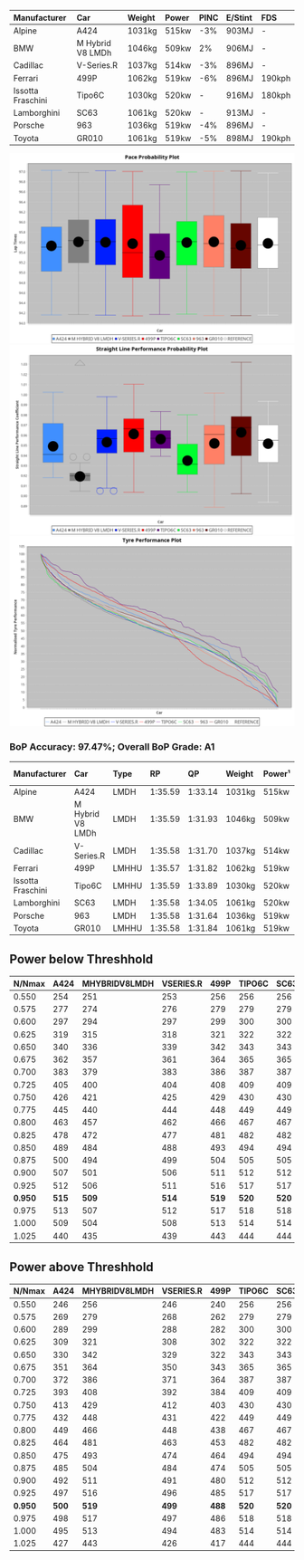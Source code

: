 |Manufacturer|Car|Weight|Power|PINC|E/Stint|FDS|
|:-|:-|:-|:-|:-|:-|:-|
|Alpine|A424|1031kg|515kw|-3%|903MJ|-|
|BMW|M Hybrid V8 LMDh|1046kg|509kw|2%|906MJ|-|
|Cadillac|V-Series.R|1037kg|514kw|-3%|896MJ|-|
|Ferrari|499P|1062kg|519kw|-6%|896MJ|190kph|
|Issotta Fraschini|Tipo6C|1030kg|520kw|-|916MJ|180kph|
|Lamborghini|SC63|1061kg|520kw|-|913MJ|-|
|Porsche|963|1036kg|519kw|-4%|896MJ|-|
|Toyota|GR010|1061kg|519kw|-5%|898MJ|190kph|

![PACECHART](./IMG/AUTO.png)
![STRAIGHTLINEPERFORMANCECHART](./IMG/AUTO_sp.png)
![TYREPERFORMANCECHART](./IMG/AUTO_tw.png)

### BoP Accuracy: 97.47%; Overall BoP Grade: A1
|Manufacturer|Car|Type|RP|QP|Weight|Power¹|Threshhold|PINC|Power²|E/Stint|AVG Vmax|FDS|RDLC|L/Stint|BOP-Grade|ModelAccuracy|ModelPoints|Match%|
|:-|:-|:-|:-|:-|:-|:-|:-|:-|:-|:-|:-|:-|:-|:-|:-|:-|:-|:-|
|Alpine|A424|LMDH|1:35.59|1:33.14|1031kg|515kw|210.0kph|-3%|500kw|903MJ|293.99kph|-|1.03|37|~A1|81.15%|521|100.00%|
|BMW|M Hybrid V8 LMDh|LMDH|1:35.59|1:31.93|1046kg|509kw|210.0kph|2%|519kw|906MJ|290.75kph|-|1.02|37|~A1|98.60%|1690|100.00%|
|Cadillac|V-Series.R|LMDH|1:35.58|1:31.70|1037kg|514kw|210.0kph|-3%|499kw|896MJ|293.88kph|-|1.02|37|~A1|91.10%|1770|97.54%|
|Ferrari|499P|LMHHU|1:35.57|1:31.82|1062kg|519kw|210.0kph|-6%|488kw|896MJ|294.25kph|190kph|1.03|37|~A1|84.26%|2292|100.00%|
|Issotta Fraschini|Tipo6C|LMHHU|1:35.59|1:33.89|1030kg|520kw|0.0kph|-|520kw|916MJ|296.28kph|180kph|1.08|37|+A2|66.67%|96|90.35%|
|Lamborghini|SC63|LMDH|1:35.58|1:34.05|1061kg|520kw|210.0kph|-|520kw|913MJ|291.88kph|-|1.03|37|+A2|96.77%|419|91.86%|
|Porsche|963|LMDH|1:35.58|1:31.64|1036kg|519kw|210.0kph|-4%|498kw|896MJ|294.25kph|-|1.02|37|~A1|93.14%|5746|100.00%|
|Toyota|GR010|LMHHU|1:35.58|1:31.84|1061kg|519kw|210.0kph|-5%|493kw|898MJ|294.76kph|190kph|1.03|37|~A1|87.37%|3154|100.00%|

## Power below Threshhold
|N/Nmax|A424|MHYBRIDV8LMDH|VSERIES.R|499P|TIPO6C|SC63|963|GR010|
|:-|:-|:-|:-|:-|:-|:-|:-|:-|
|0.550|254|251|253|256|256|256|256|256|
|0.575|277|274|276|279|279|279|279|279|
|0.600|297|294|297|299|300|300|299|299|
|0.625|319|315|318|321|322|322|321|321|
|0.650|340|336|339|342|343|343|342|342|
|0.675|362|357|361|364|365|365|364|364|
|0.700|383|379|383|386|387|387|386|386|
|0.725|405|400|404|408|409|409|408|408|
|0.750|426|421|425|429|430|430|429|429|
|0.775|445|440|444|448|449|449|448|448|
|0.800|463|457|462|466|467|467|466|466|
|0.825|478|472|477|481|482|482|481|481|
|0.850|489|484|488|493|494|494|493|493|
|0.875|500|494|499|504|505|505|504|504|
|0.900|507|501|506|511|512|512|511|511|
|0.925|512|506|511|516|517|517|516|516|
|**0.950**|**515**|**509**|**514**|**519**|**520**|**520**|**519**|**519**|
|0.975|513|507|512|517|518|518|517|517|
|1.000|509|504|508|513|514|514|513|513|
|1.025|440|435|439|443|444|444|443|443|

## Power above Threshhold
|N/Nmax|A424|MHYBRIDV8LMDH|VSERIES.R|499P|TIPO6C|SC63|963|GR010|
|:-|:-|:-|:-|:-|:-|:-|:-|:-|
|0.550|246|256|246|240|256|256|245|243|
|0.575|269|279|268|262|279|279|268|265|
|0.600|289|299|288|282|300|300|288|285|
|0.625|309|321|308|302|322|322|308|305|
|0.650|330|342|329|322|343|343|329|325|
|0.675|351|364|350|343|365|365|350|346|
|0.700|372|386|371|364|387|387|371|367|
|0.725|393|408|392|384|409|409|392|388|
|0.750|413|429|412|403|430|430|411|407|
|0.775|432|448|431|422|449|449|430|426|
|0.800|449|466|448|438|467|467|447|443|
|0.825|464|481|463|453|482|482|462|457|
|0.850|475|493|474|464|494|494|473|468|
|0.875|485|504|484|474|505|505|483|478|
|0.900|492|511|491|480|512|512|490|485|
|0.925|497|516|496|485|517|517|495|490|
|**0.950**|**500**|**519**|**499**|**488**|**520**|**520**|**498**|**493**|
|0.975|498|517|497|486|518|518|496|491|
|1.000|495|513|494|483|514|514|493|488|
|1.025|427|443|426|417|444|444|425|421|
